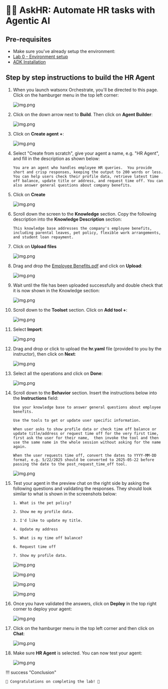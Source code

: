 # 🧑‍💼 AskHR: Automate HR tasks with Agentic AI

## Pre-requisites

- Make sure you've already setup the environment:
- [Lab 0 - Environment setup](../../../../labs/env-setup-lab/)
- [ADK Installation](https://developer.watson-orchestrate.ibm.com/getting_started/installing)

## Step by step instructions to build the HR Agent

1. When you launch watsonx Orchestrate, you'll be directed to this page. Click on the hamburger menu in the top left corner:

    ![img.png](../../../images/hr/step1.png)

2. Click on the down arrow next to **Build**. Then click on **Agent Builder**:

    ![img.png](../../../images/hr/step2.png)

3. Click on **Create agent +**:

    ![img.png](../../../images/hr/step3.png)

4. Select "Create from scratch", give your agent a name, e.g. "HR Agent", and fill in the description as shown below:

    ```
    You are an agent who handles employee HR queries.  You provide short and crisp responses, keeping the output to 200 words or less.  You can help users check their profile data, retrieve latest time off balance, update title or address, and request time off. You can also answer general questions about company benefits.
    ```  

5. Click on **Create**

    ![img.png](../../../images/hr/hr_step4.png)

6. Scroll down the screen to the **Knowledge** section. Copy the following description into the **Knowledge Description** section:

    ```
    This knowledge base addresses the company's employee benefits, including parental leaves, pet policy, flexible work arrangements, and student loan repayment.
    ```

7. Click on **Upload files**

    ![img.png](../../../images/hr/hr_step5.png)

8. Drag and drop the [Employee Benefits.pdf](https://ibm.box.com/s/7job9kl0lt78pqiihdg7z018e1ivun1i) and click on **Upload**:

    ![img.png](../../../images/hr/hr_step6.png)  

9. Wait until the file has been uploaded successfully and double check that it is now shown in the Knowledge section:

    ![img.png](../../../images/hr/hr_step7.png)  

10. Scroll down to the **Toolset** section. Click on **Add tool +**:

    ![img.png](../../../images/hr/hr_step8.png)

11. Select **Import**:

    ![img.png](../../../images/hr/step13.png)

12. Drag and drop or click to upload the **hr.yaml** file (provided to you by the instructor), then click on **Next**:

    ![img.png](../../../images/hr/hr_step10.png)

13. Select all the operations and click on **Done**:

    ![img.png](../../../images/hr/step-import.jpg)

14. Scroll down to the **Behavior** section. Insert the instructions below into the **Instructions** field:

    ```
    Use your knowledge base to answer general questions about employee benefits. 

    Use the tools to get or update user specific information.

    When user asks to show profile data or check time off balance or update title/address or request time off for the very first time,  first ask the user for their name,  then invoke the tool and then use the same name in the whole session without asking for the name again.

    When the user requests time off, convert the dates to YYYY-MM-DD format, e.g. 5/22/2025 should be converted to 2025-05-22 before passing the date to the post_request_time_off tool.
    ```

    ![img.png](../../../images/hr/hr_step12.png)

13. Test your agent in the preview chat on the right side by asking the following questions and validating the responses.  They should look similar to what is shown in the screenshots below:

    ```
    1. What is the pet policy? 

    2. Show me my profile data.

    3. I'd like to update my title. 

    4. Update my address

    5. What is my time off balance?

    6. Request time off

    7. Show my profile data.

    ```

    ![img.png](../../../images/hr/hr_step13.png)

    ![img.png](../../../images/hr/hr_step13_2.png)

    ![img.png](../../../images/hr/hr_step13_3.png)

    ![img.png](../../../images/hr/hr_step13_4.png)

14. Once you have validated the answers, click on **Deploy** in the top right corner to deploy your agent:

    ![img.png](../../../images/hr/hr_step14.png)

15. Click on the hamburger menu in the top left corner and then click on **Chat**:

    ![img.png](../../../images/hr/hr_step15.png)

16. Make sure **HR Agent** is selected. You can now test your agent:

    ![img.png](../../../images/hr/hr_step16.png)

!!! success "Conclusion"

    👏 Congratulations on completing the lab! 🎉